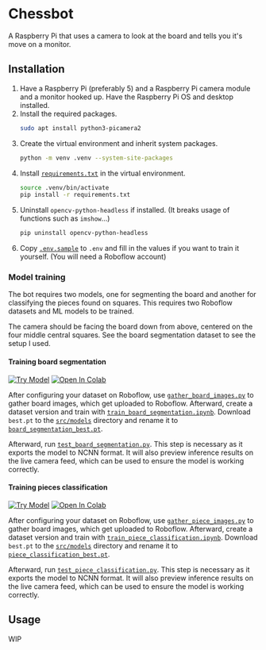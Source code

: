 # Chessbot

A Raspberry Pi that uses a camera to look at the board and tells you it's move
on a monitor.

## Installation

1. Have a Raspberry Pi (preferably 5) and a Raspberry Pi camera module and a
   monitor hooked up. Have the Raspberry Pi OS and desktop installed.
2. Install the required packages.
   ```bash
   sudo apt install python3-picamera2
   ```
3. Create the virtual environment and inherit system packages.
   ```bash
   python -m venv .venv --system-site-packages
   ``` 
4. Install [`requirements.txt`](requirements.txt) in the virtual environment.
   ```bash
   source .venv/bin/activate
   pip install -r requirements.txt
   ```
5. Uninstall `opencv-python-headless` if installed. (It breaks usage of
   functions such as `imshow`...)
   ```bash
   pip uninstall opencv-python-headless
   ``` 
6. Copy [`.env.sample`](.env.sample) to `.env` and fill in the values if you
   want to train it yourself. (You will need a Roboflow account)

### Model training

The bot requires two models, one for segmenting the board and another for
classifying the pieces found on squares. This requires two Roboflow datasets
and ML models to be trained.

The camera should be facing the board down from above, centered on the four
middle central squares. See the board segmentation dataset to see the setup I
used.

#### Training board segmentation

[![Try Model](https://app.roboflow.com/images/try-model-badge.svg)](https://universe.roboflow.com/unsignedarduino-9db8i/chessbot-boards/model/)
[![Open In Colab](https://colab.research.google.com/assets/colab-badge.svg)](https://colab.research.google.com/github/UnsignedArduino/Chessbot/blob/main/src/train/train_board_segmentation.ipynb)

After configuring your dataset on Roboflow, use
[`gather_board_images.py`](src/train/gather_board_images.py) to gather board
images, which get uploaded to Roboflow. Afterward, create a dataset version
and train with
[`train_board_segmentation.ipynb`](src/train/train_board_segmentation.ipynb).
Download `best.pt` to the [`src/models`](src/models)
directory and rename it to
[`board_segmentation_best.pt`](src/models/board_segmentation_best.pt).

Afterward, run
[`test_board_segmentation.py`](src/train/test_board_segmentation.py). This step
is necessary as it exports the model to NCNN format. It will also preview
inference results on the live camera feed, which can be used to ensure the
model is working correctly.

#### Training pieces classification

[![Try Model](https://app.roboflow.com/images/try-model-badge.svg)](https://universe.roboflow.com/unsignedarduino-9db8i/chessbot-pieces-qxp5p/model/)
[![Open In Colab](https://colab.research.google.com/assets/colab-badge.svg)](https://colab.research.google.com/github/UnsignedArduino/Chessbot/blob/main/src/train/train_piece_classification.ipynb)

After configuring your dataset on Roboflow, use
[`gather_piece_images.py`](src/train/gather_piece_images.py) to gather board
images, which get uploaded to Roboflow. Afterward, create a dataset version
and train with
[
`train_piece_classification.ipynb`](src/train/train_piece_classification.ipynb).
Download `best.pt` to the [`src/models`](src/models)
directory and rename it to
[`piece_classification_best.pt`](src/models/piece_classification_best.pt).

Afterward, run
[`test_piece_classification.py`](src/train/test_piece_classification.py). This
step
is necessary as it exports the model to NCNN format. It will also preview
inference results on the live camera feed, which can be used to ensure the
model is working correctly.

## Usage

WIP
